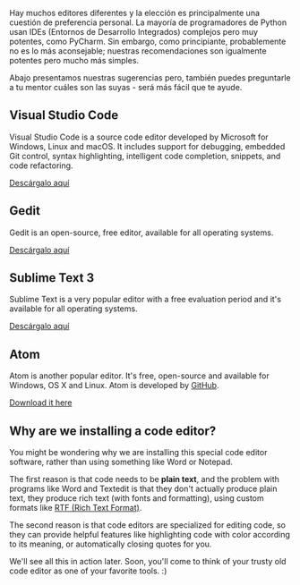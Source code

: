Hay muchos editores diferentes y la elección es principalmente una cuestión de preferencia personal. La mayoría de programadores de Python usan IDEs (Entornos de Desarrollo Integrados) complejos pero muy potentes, como PyCharm. Sin embargo, como principiante, probablemente no es lo más aconsejable; nuestras recomendaciones son igualmente potentes pero mucho más simples.

Abajo presentamos nuestras sugerencias pero, también puedes preguntarle a tu mentor cuáles son las suyas - será más fácil que te ayude.

## Visual Studio Code

Visual Studio Code is a source code editor developed by Microsoft for Windows, Linux and macOS. It includes support for debugging, embedded Git control, syntax highlighting, intelligent code completion, snippets, and code refactoring.

[Descárgalo aquí](https://code.visualstudio.com/download)

## Gedit

Gedit is an open-source, free editor, available for all operating systems.

[Descárgalo aquí](https://wiki.gnome.org/Apps/Gedit#Download)

## Sublime Text 3

Sublime Text is a very popular editor with a free evaluation period and it's available for all operating systems.

[Descárgalo aquí](https://www.sublimetext.com/3)

## Atom

Atom is another popular editor. It's free, open-source and available for Windows, OS X and Linux. Atom is developed by [GitHub](https://github.com/).

[Download it here](https://atom.io/)

## Why are we installing a code editor?

You might be wondering why we are installing this special code editor software, rather than using something like Word or Notepad.

The first reason is that code needs to be **plain text**, and the problem with programs like Word and Textedit is that they don't actually produce plain text, they produce rich text (with fonts and formatting), using custom formats like [RTF (Rich Text Format)](https://en.wikipedia.org/wiki/Rich_Text_Format).

The second reason is that code editors are specialized for editing code, so they can provide helpful features like highlighting code with color according to its meaning, or automatically closing quotes for you.

We'll see all this in action later. Soon, you'll come to think of your trusty old code editor as one of your favorite tools. :)